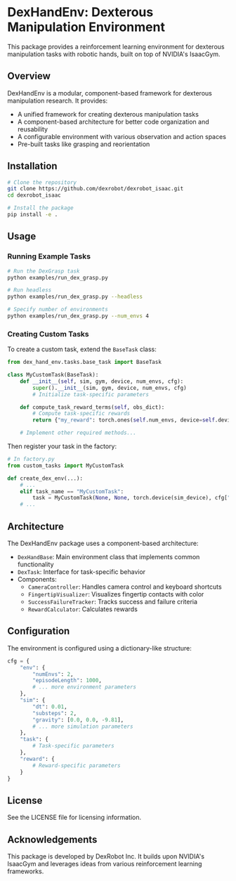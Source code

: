 # DexHandEnv: Dexterous Manipulation Environment

This package provides a reinforcement learning environment for dexterous manipulation tasks with robotic hands, built on top of NVIDIA's IsaacGym.

## Overview

DexHandEnv is a modular, component-based framework for dexterous manipulation research. It provides:

- A unified framework for creating dexterous manipulation tasks
- A component-based architecture for better code organization and reusability
- A configurable environment with various observation and action spaces
- Pre-built tasks like grasping and reorientation

## Installation

```bash
# Clone the repository
git clone https://github.com/dexrobot/dexrobot_isaac.git
cd dexrobot_isaac

# Install the package
pip install -e .
```

## Usage

### Running Example Tasks

```bash
# Run the DexGrasp task
python examples/run_dex_grasp.py

# Run headless
python examples/run_dex_grasp.py --headless

# Specify number of environments
python examples/run_dex_grasp.py --num_envs 4
```

### Creating Custom Tasks

To create a custom task, extend the `BaseTask` class:

```python
from dex_hand_env.tasks.base_task import BaseTask

class MyCustomTask(BaseTask):
    def __init__(self, sim, gym, device, num_envs, cfg):
        super().__init__(sim, gym, device, num_envs, cfg)
        # Initialize task-specific parameters

    def compute_task_reward_terms(self, obs_dict):
        # Compute task-specific rewards
        return {"my_reward": torch.ones(self.num_envs, device=self.device)}

    # Implement other required methods...
```

Then register your task in the factory:

```python
# In factory.py
from custom_tasks import MyCustomTask

def create_dex_env(...):
    # ...
    elif task_name == "MyCustomTask":
        task = MyCustomTask(None, None, torch.device(sim_device), cfg["env"]["numEnvs"], cfg)
    # ...
```

## Architecture

The DexHandEnv package uses a component-based architecture:

- `DexHandBase`: Main environment class that implements common functionality
- `DexTask`: Interface for task-specific behavior
- Components:
  - `CameraController`: Handles camera control and keyboard shortcuts
  - `FingertipVisualizer`: Visualizes fingertip contacts with color
  - `SuccessFailureTracker`: Tracks success and failure criteria
  - `RewardCalculator`: Calculates rewards

## Configuration

The environment is configured using a dictionary-like structure:

```python
cfg = {
    "env": {
        "numEnvs": 2,
        "episodeLength": 1000,
        # ... more environment parameters
    },
    "sim": {
        "dt": 0.01,
        "substeps": 2,
        "gravity": [0.0, 0.0, -9.81],
        # ... more simulation parameters
    },
    "task": {
        # Task-specific parameters
    },
    "reward": {
        # Reward-specific parameters
    }
}
```

## License

See the LICENSE file for licensing information.

## Acknowledgements

This package is developed by DexRobot Inc. It builds upon NVIDIA's IsaacGym and leverages ideas from various reinforcement learning frameworks.
